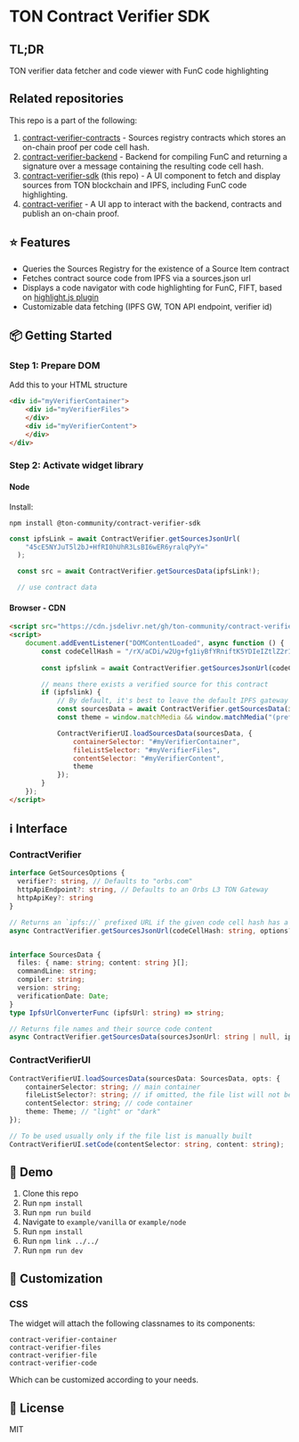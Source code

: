 # TON Contract Verifier SDK

## TL;DR
TON verifier data fetcher and code viewer with FunC code highlighting 

## Related repositories

This repo is a part of the following:

1. [contract-verifier-contracts](https://github.com/ton-community/contract-verifier-contracts) - Sources registry contracts which stores an on-chain proof per code cell hash.
2. [contract-verifier-backend](https://github.com/ton-community/contract-verifier-backend) - Backend for compiling FunC and returning a signature over a message containing the resulting code cell hash.
3. [contract-verifier-sdk](https://github.com/ton-community/contract-verifier-sdk) (this repo) - A UI component to fetch and display sources from TON blockchain and IPFS, including FunC code highlighting.
4. [contract-verifier](https://github.com/ton-community/contract-verifier) - A UI app to interact with the backend, contracts and publish an on-chain proof.

## ⭐️ Features
- Queries the Sources Registry for the existence of a Source Item contract
- Fetches contract source code from IPFS via a sources.json url  
- Displays a code navigator with code highlighting for FunC, FIFT, based on [highlight.js plugin](https://github.com/highlightjs/highlightjs-func)
- Customizable data fetching (IPFS GW, TON API endpoint, verifier id)

## 📦 Getting Started

### Step 1: Prepare DOM ###
Add this to your HTML structure
```html
<div id="myVerifierContainer">
    <div id="myVerifierFiles">
    </div>
    <div id="myVerifierContent">
    </div>
</div>
```

### Step 2: Activate widget library

#### Node
Install:
```
npm install @ton-community/contract-verifier-sdk
```

```typescript
const ipfsLink = await ContractVerifier.getSourcesJsonUrl(
    "45cE5NYJuT5l2bJ+HfRI0hUhR3LsBI6wER6yralqPyY="
  );

  const src = await ContractVerifier.getSourcesData(ipfsLink!);

  // use contract data
```

#### Browser - CDN
```html
<script src="https://cdn.jsdelivr.net/gh/ton-community/contract-verifier-sdk@0.2.2/dist/index.min.js"></script>
<script>
    document.addEventListener("DOMContentLoaded", async function () {
        const codeCellHash = "/rX/aCDi/w2Ug+fg1iyBfYRniftK5YDIeIZtlZ2r1cA=";
        
        const ipfslink = await ContractVerifier.getSourcesJsonUrl(codeCellHash);

        // means there exists a verified source for this contract
        if (ipfslink) {
            // By default, it's best to leave the default IPFS gateway as it has all verified source code pinned and ready
            const sourcesData = await ContractVerifier.getSourcesData(ipfslink);
            const theme = window.matchMedia && window.matchMedia("(prefers-color-scheme: dark)").matches ? "dark" : "light";

            ContractVerifierUI.loadSourcesData(sourcesData, {
                containerSelector: "#myVerifierContainer",
                fileListSelector: "#myVerifierFiles",
                contentSelector: "#myVerifierContent",
                theme
            });
        }
    });
</script>
```

## ℹ️ Interface

### ContractVerifier
```typescript
interface GetSourcesOptions {
  verifier?: string, // Defaults to "orbs.com"
  httpApiEndpoint?: string, // Defaults to an Orbs L3 TON Gateway
  httpApiKey?: string
}

// Returns an `ipfs://` prefixed URL if the given code cell hash has a corresponding source verifier contract 
async ContractVerifier.getSourcesJsonUrl(codeCellHash: string, options?: GetSourcesOptions): Promise<string | null>;


interface SourcesData {
  files: { name: string; content: string }[];
  commandLine: string;
  compiler: string;
  version: string;
  verificationDate: Date;
}
type IpfsUrlConverterFunc (ipfsUrl: string) => string;

// Returns file names and their source code content
async ContractVerifier.getSourcesData(sourcesJsonUrl: string | null, ipfsConverter?: IpfsUrlConverterFunc): Promise<SourcesData>;
```

### ContractVerifierUI

```typescript
ContractVerifierUI.loadSourcesData(sourcesData: SourcesData, opts: {
    containerSelector: string; // main container
    fileListSelector?: string; // if omitted, the file list will not be populated and the setCode function can be used instead to switch between files
    contentSelector: string; // code container
    theme: Theme; // "light" or "dark"
});

// To be used usually only if the file list is manually built
ContractVerifierUI.setCode(contentSelector: string, content: string);
```

## 👀 Demo
1. Clone this repo
2. Run `npm install`
3. Run `npm run build`
4. Navigate to `example/vanilla` or `example/node`
5. Run `npm install`
6. Run `npm link ../../`
7. Run `npm run dev`

## 💎 Customization

### CSS
The widget will attach the following classnames to its components:
```
contract-verifier-container
contract-verifier-files
contract-verifier-file
contract-verifier-code
```

Which can be customized according to your needs.

## 📔 License
MIT

